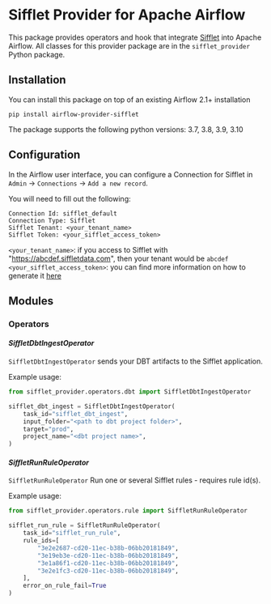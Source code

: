 Sifflet Provider for Apache Airflow
=================================

This package provides operators and hook that integrate [Sifflet](https://www.siffletdata.com/) into Apache Airflow.
All classes for this provider package are in the `sifflet_provider` Python package.

## Installation

You can install this package on top of an existing Airflow 2.1+ installation

```shell
pip install airflow-provider-sifflet
```

The package supports the following python versions: 3.7, 3.8, 3.9, 3.10

## Configuration

In the Airflow user interface, you can configure a Connection for Sifflet in
`Admin` -> `Connections` -> `Add a new record`.

You will need to fill out the following:

    Connection Id: sifflet_default
    Connection Type: Sifflet
    Sifflet Tenant: <your_tenant_name>
    Sifflet Token: <your_sifflet_access_token>

`<your_tenant_name>`: if you access to Sifflet with "https://abcdef.siffletdata.com", then your tenant would be `abcdef`
`<your_sifflet_access_token>`: you can find more information on how to generate it [here](https://docs.siffletdata.com/docs/generate-an-api-token)

## Modules

### Operators

#### _SiffletDbtIngestOperator_

`SiffletDbtIngestOperator` sends your DBT artifacts to the Sifflet application.

Example usage:

```python
from sifflet_provider.operators.dbt import SiffletDbtIngestOperator

sifflet_dbt_ingest = SiffletDbtIngestOperator(
    task_id="sifflet_dbt_ingest",
    input_folder="<path to dbt project folder>",
    target="prod",
    project_name="<dbt project name>",
)
```

#### _SiffletRunRuleOperator_

`SiffletRunRuleOperator` Run one or several Sifflet rules - requires rule id(s).

Example usage:

```python
from sifflet_provider.operators.rule import SiffletRunRuleOperator

sifflet_run_rule = SiffletRunRuleOperator(
    task_id="sifflet_run_rule",
    rule_ids=[
        "3e2e2687-cd20-11ec-b38b-06bb20181849",
        "3e19eb3e-cd20-11ec-b38b-06bb20181849",
        "3e1a86f1-cd20-11ec-b38b-06bb20181849",
        "3e2e1fc3-cd20-11ec-b38b-06bb20181849",
    ],
    error_on_rule_fail=True
)
```
